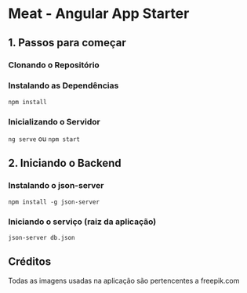 # Meat - Angular App Starter

## 1. Passos para começar 


### Clonando o Repositório


### Instalando as Dependências

`npm install`

### Inicializando o Servidor

`ng serve` ou `npm start`

## 2. Iniciando o Backend

### Instalando o json-server

`npm install -g json-server`

### Iniciando o serviço (raiz da aplicação)

`json-server db.json`



## Créditos

Todas as imagens usadas na aplicação são pertencentes a freepik.com
